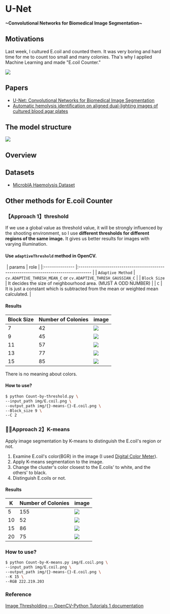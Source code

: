 # U-Net
<b>\~Convolutional Networks for Biomedical Image Segmentation\~</b>

## Motivations
Last week, I cultured E.coil and counted them. It was very boring and hard time for me to count too small and many colonies. Tha's why I applied Machine Learning and made "E.coil Counter."

<img src="./img/E.coil.png">

## Papers
- [U-Net: Convolutional Networks for Biomedical Image Segmentation](https://arxiv.org/abs/1505.04597)
- [Automatic hemolysis identification on aligned dual-lighting images of cultured blood agar plates](https://www.sciencedirect.com/science/article/pii/S0169260717307113)

## The model structure
<img src="./img/model-for-visualize.png">

## Overview

## Datasets
- [MicrobIA Haemolysis Dataset](http://www.microbia.org/index.php/resources)

## Other methods for E.coil Counter
### 【Approach 1】threshold
If we use a global value as threshold value, it will be strongly influenced by the shooting environment, so I use <b>different thresholds for different regions of the same image.</b> It gives us better results for images with varying illumination.

#### Use `adaptiveThreshold` method in OpenCV.
​
| params          | role                                                                                 |
|:--------------- |:------------------------------------------------------------------------------------ |
| `Adaptive Method` | `cv.ADAPTIVE_THRESH_MEAN_C` or `cv.ADAPTIVE_THRESH_GAUSSIAN_C`                       |
| `Block Size`      | It decides the size of neighbourhood area. (MUST A ODD NUMBER)                       |
| `C`               | It is just a constant which is subtracted from the mean or weighted mean calculated. |

#### Results

| Block Size | Number of Colonies | image |
| ---------- | ------------------ | ----- |
| 7          | 42                 |<img src="./img/th-42-E.coil.png">       |
| 9          | 45                 |<img src="./img/th-45-E.coil.png">       |
| 11         | 57                 |<img src="./img/th-57-E.coil.png">       |
| 13         | 77                 |<img src="./img/th-77-E.coil.png">       |
| 15         | 85                 |<img src="./img/th-85-E.coil.png">       |

There is no meaning about colors.

#### How to use?

```sh
$ python Count-by-threshold.py \
--input_path img/E.coil.png \
--output_path img/{}-means-{}-E.coil.png \
--Block_size 9 \
--C 2
```

### 【Approach 2】K-means
Apply image segmentation by K-means to distinguish the E.coil's region or not.
1. Examine E.coil's color(BGR) in the image (I used [Digital Color Meter](https://support.apple.com/guide/digital-color-meter/welcome/mac)).
2. Apply K-means segmentation to the image.
3. Change the cluster's color closest to the E.colis' to white, and the others' to black.
4. Distinguish E.coils or not.

#### Results
| K   | Number of Colonies | image |
| --- | ------------------ | ----- |
| 5   | 155                |<img src="./img/5-means-155-E.coil.png">       |
| 10  | 52                 |<img src="./img/10-means-52-E.coil.png">       |
| 15  | 86                 |<img src="./img/15-means-86-E.coil.png">       |
| 20  | 75                 |<img src="./img/20-means-75-E.coil.png">       |

### How to use?

```sh
$ python Count-by-K-means.py img/E.coil.png \
--input_path img/E.coil.png \
--output_path img/{}-means-{}-E.coil.png \
--K 15 \
--RGB 222.219.203
```

### Reference
[Image Thresholding — OpenCV-Python Tutorials 1 documentation](https://opencv-python-tutroals.readthedocs.io/en/latest/py_tutorials/py_imgproc/py_thresholding/py_thresholding.html)
